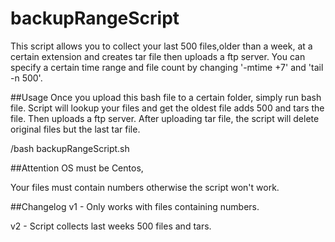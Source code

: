 # backupRangeScript

This script allows you to collect your last 500 files,older than a week, at a certain extension and creates tar file then uploads a ftp server. You can specify a certain time range and file count by changing '-mtime +7' and 'tail -n 500'.

##Usage
Once you upload this bash file to a certain folder, simply run bash file. Script will lookup your files and get the oldest file adds 500 and tars the file. Then uploads a ftp server. After uploading tar file, the script will delete original files but the last tar file.

  /bash backupRangeScript.sh
  
##Attention
OS must be Centos,


Your files must contain numbers otherwise the script won't work.

##Changelog
v1 - Only works with files containing numbers.

v2 - Script collects last weeks 500 files and tars.
